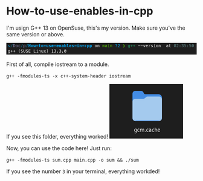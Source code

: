# How-to-use-enables-in-cpp

I'm usign G++ 13 on OpenSuse, this's my version. Make sure you've the same version or above.

![gcc_version](images/g++_version.png)

First of all, compile iostream to a module.
``` 
g++ -fmodules-ts -x c++-system-header iostream  
```

If you see this folder, everything worked!
![image_of_folder](images/image_of_folder.png)



Now, you can use the code here! Just run:

```
g++ -fmodules-ts sum.cpp main.cpp -o sum && ./sum
```

If you see the number `3` in your terminal, everything workded!
